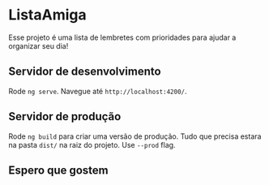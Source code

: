 # ListaAmiga

Esse projeto é uma lista de lembretes com prioridades para ajudar a organizar seu dia!

## Servidor de desenvolvimento

Rode `ng serve`. Navegue até `http://localhost:4200/`.

## Servidor de produção

Rode `ng build` para criar uma versão de produção. Tudo que precisa estara na pasta `dist/` na raiz do projeto. Use `--prod` flag.

## Espero que gostem
